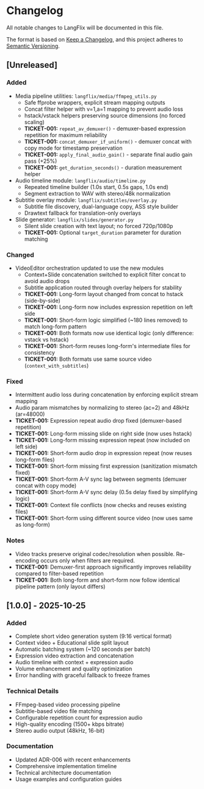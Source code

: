 # Changelog

All notable changes to LangFlix will be documented in this file.

The format is based on [Keep a Changelog](https://keepachangelog.com/en/1.0.0/),
and this project adheres to [Semantic Versioning](https://semver.org/spec/v2.0.0.html).

## [Unreleased]

### Added
- Media pipeline utilities: `langflix/media/ffmpeg_utils.py`
  - Safe ffprobe wrappers, explicit stream mapping outputs
  - Concat filter helper with v=1,a=1 mapping to prevent audio loss
  - hstack/vstack helpers preserving source dimensions (no forced scaling)
  - **TICKET-001:** `repeat_av_demuxer()` - demuxer-based expression repetition for maximum reliability
  - **TICKET-001:** `concat_demuxer_if_uniform()` - demuxer concat with copy mode for timestamp preservation
  - **TICKET-001:** `apply_final_audio_gain()` - separate final audio gain pass (+25%)
  - **TICKET-001:** `get_duration_seconds()` - duration measurement helper
- Audio timeline module: `langflix/audio/timeline.py`
  - Repeated timeline builder (1.0s start, 0.5s gaps, 1.0s end)
  - Segment extraction to WAV with stereo/48k normalization
- Subtitle overlay module: `langflix/subtitles/overlay.py`
  - Subtitle file discovery, dual-language copy, ASS style builder
  - Drawtext fallback for translation-only overlays
- Slide generator: `langflix/slides/generator.py`
  - Silent slide creation with text layout; no forced 720p/1080p
  - **TICKET-001:** Optional `target_duration` parameter for duration matching

### Changed
- VideoEditor orchestration updated to use the new modules
  - Context+Slide concatenation switched to explicit filter concat to avoid audio drops
  - Subtitle application routed through overlay helpers for stability
  - **TICKET-001:** Long-form layout changed from concat to hstack (side-by-side)
  - **TICKET-001:** Long-form now includes expression repetition on left side
  - **TICKET-001:** Short-form logic simplified (~180 lines removed) to match long-form pattern
  - **TICKET-001:** Both formats now use identical logic (only difference: vstack vs hstack)
  - **TICKET-001:** Short-form reuses long-form's intermediate files for consistency
  - **TICKET-001:** Both formats use same source video (`context_with_subtitles`)

### Fixed
- Intermittent audio loss during concatenation by enforcing explicit stream mapping
- Audio param mismatches by normalizing to stereo (ac=2) and 48kHz (ar=48000)
- **TICKET-001:** Expression repeat audio drop fixed (demuxer-based repetition)
- **TICKET-001:** Long-form missing slide on right side (now uses hstack)
- **TICKET-001:** Long-form missing expression repeat (now included on left side)
- **TICKET-001:** Short-form audio drop in expression repeat (now reuses long-form files)
- **TICKET-001:** Short-form missing first expression (sanitization mismatch fixed)
- **TICKET-001:** Short-form A-V sync lag between segments (demuxer concat with copy mode)
- **TICKET-001:** Short-form A-V sync delay (0.5s delay fixed by simplifying logic)
- **TICKET-001:** Context file conflicts (now checks and reuses existing files)
- **TICKET-001:** Short-form using different source video (now uses same as long-form)

### Notes
- Video tracks preserve original codec/resolution when possible. Re-encoding occurs only when filters are required.
- **TICKET-001:** Demuxer-first approach significantly improves reliability compared to filter-based repetition
- **TICKET-001:** Both long-form and short-form now follow identical pipeline pattern (only layout differs)

## [1.0.0] - 2025-10-25

### Added
- Complete short video generation system (9:16 vertical format)
- Context video + Educational slide split layout
- Automatic batching system (~120 seconds per batch)
- Expression video extraction and concatenation
- Audio timeline with context + expression audio
- Volume enhancement and quality optimization
- Error handling with graceful fallback to freeze frames

### Technical Details
- FFmpeg-based video processing pipeline
- Subtitle-based video file matching
- Configurable repetition count for expression audio
- High-quality encoding (1500+ kbps bitrate)
- Stereo audio output (48kHz, 16-bit)

### Documentation
- Updated ADR-006 with recent enhancements
- Comprehensive implementation timeline
- Technical architecture documentation
- Usage examples and configuration guides
